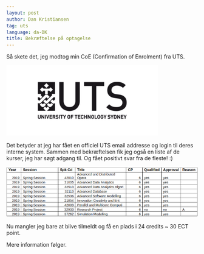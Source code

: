 ```yaml
---
layout: post
author: Dan Kristiansen
tag: uts
language: da-DK
title: Bekræftelse på optagelse
---
```


Så skete det, jeg modtog min CoE (Confirmation of Enrolment) fra UTS.

<img class="float-right" width="400" src="/images/UTS.png"/>

Det betyder at jeg har fået en officiel UTS email addresse og login til deres interne system. Sammen med bekræftelsen fik jeg også en liste af de kurser, jeg har søgt adgang til. Og fået positivt svar fra de fleste! :)

<img class="img-fluid" src="/images/subjects.png"/>

Nu mangler jeg bare at blive tilmeldt og få en plads i 24 credits ~ 30 ECT point.

Mere information følger.
